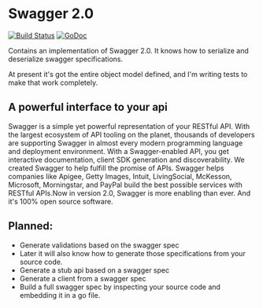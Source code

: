 # Swagger 2.0

[![Build Status](https://travis-ci.org/casualjim/go-swagger.svg?branch=master)](https://travis-ci.org/casualjim/go-swagger)
[![GoDoc](https://godoc.org/github.com/casualjim/go-swagger?status.svg)](http://godoc.org/github.com/casualjim/go-swagger)

Contains an implementation of Swagger 2.0.
It knows how to serialize and deserialize swagger specifications.

At present it's got the entire object model defined, and I'm writing tests to make that work completely.

## A powerful interface to your api

Swagger is a simple yet powerful representation of your RESTful API. 
With the largest ecosystem of API tooling on the planet, thousands of developers are supporting Swagger
in almost every modern programming language and deployment environment. 
With a Swagger-enabled API, you get interactive documentation, client SDK generation and discoverability.
We created Swagger to help fulfill the promise of APIs. 
Swagger helps companies like Apigee, Getty Images, Intuit, LivingSocial, McKesson, Microsoft, Morningstar, and PayPal 
build the best possible services with RESTful APIs.Now in version 2.0, Swagger is more enabling than ever. 
And it's 100% open source software.

## Planned:
* Generate validations based on the swagger spec
* Later it will also know how to generate those specifications from your source code.
* Generate a stub api based on a swagger spec
* Generate a client from a swagger spec
* Build a full swagger spec by inspecting your source code and embedding it in a go file.
